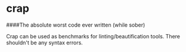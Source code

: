 crap
====

####The absolute worst code ever written (while sober)

Crap can be used as benchmarks for linting/beautification tools. There shouldn't be any syntax errors.
